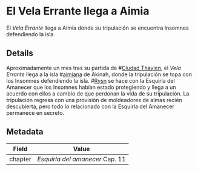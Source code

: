 # El Vela Errante llega a Aimia
El *Vela Errante* llega a Aimia donde su tripulación se encuentra Insomnes defendiendo la isla.

## Details
Aproximadamente un mes tras su partida de #[Ciudad Thaylen](locations/thaylen-city), el *Vela Errante* llega a la isla #[aimiana](locations/aimia) de Akinah, donde la tripulación se topa con los Insomnes defendiendo la isla. #[Rysn](characters/rysn) se hace con la Esquirla del Amanecer que los Insomnes habían estado protegiendo y llega a un acuerdo con ellos a cambio de que perdonan la vida de su tripulación. La tripulación regresa con una provisión de moldeadores de almas recién descubierta, pero todo lo relacionado con la Esquirla del Amanecer permanece en secreto.

## Metadata
| Field | Value |
| ----- | ----- |
| chapter | *Esquirla del amanecer* Cap. 11 |
